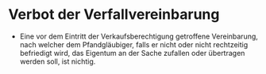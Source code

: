 # Verbot der Verfallvereinbarung

- Eine vor dem Eintritt der Verkaufsberechtigung getroffene Vereinbarung, nach welcher dem Pfandgläubiger, falls er nicht oder nicht rechtzeitig befriedigt wird, das Eigentum an der Sache zufallen oder übertragen werden soll, ist nichtig.

